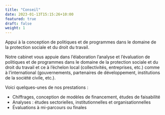 ```yaml
---
title: "Conseil"
date: 2023-01-13T15:15:26+10:00
featured: true
draft: false
weight: 1
---
```


Appui à la conception de politiques et de programmes dans le domaine de la protection sociale et du droit du travail. 

<!--more-->

Notre cabinet vous appuie dans l’élaboration l’analyse et l’évaluation de politiques et de programmes dans le domaine de la protection sociale et du droit du travail et ce à l’échelon local (collectivités, entreprises, etc.) comme à l’international (gouvernements, partenaires de développement, institutions de la société civile, etc.).

Voici quelques-unes de nos prestations :
- Chiffrages, conception de modèles de financement, études de faisabilité
- Analyses : études sectorielles, institutionnelles et organisationnelles
- Évaluations à mi-parcours ou finales
